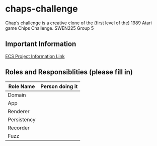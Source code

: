 # chaps-challenge

Chap’s challenge is a creative clone of the (first level of the) 1989 Atari game Chips Challenge. SWEN225 Group 5


## Important Information

[ECS Project Information Link](https://ecs.wgtn.ac.nz/foswiki/pub/Courses/SWEN225_2022T2/Assignments/SWEN225%202022%20Group%20Project.pdf)

## Roles and Responsiblities (please fill in)

| Role Name   | Person doing it |
|-------------|-----------------|
| Domain      |                 |
| App         |                 |
| Renderer    |                 |
| Persistency |                 |
| Recorder    |                 |
| Fuzz        |                 |






